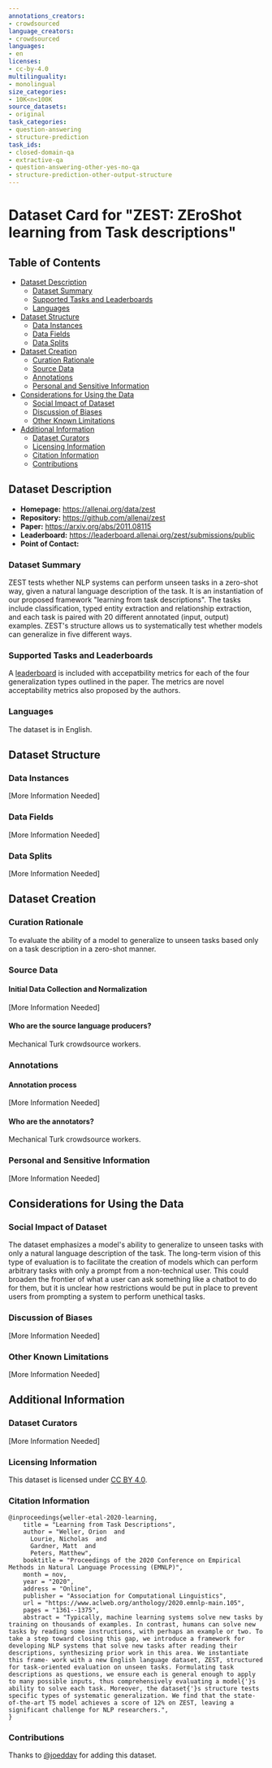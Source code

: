 ```yaml
---
annotations_creators:
- crowdsourced
language_creators:
- crowdsourced
languages:
- en
licenses:
- cc-by-4.0
multilinguality:
- monolingual
size_categories:
- 10K<n<100K
source_datasets:
- original
task_categories:
- question-answering
- structure-prediction
task_ids:
- closed-domain-qa
- extractive-qa
- question-answering-other-yes-no-qa
- structure-prediction-other-output-structure
---
```


# Dataset Card for "ZEST: ZEroShot learning from Task descriptions"

## Table of Contents
- [Dataset Description](#dataset-description)
  - [Dataset Summary](#dataset-summary)
  - [Supported Tasks and Leaderboards](#supported-tasks-and-leaderboards)
  - [Languages](#languages)
- [Dataset Structure](#dataset-structure)
  - [Data Instances](#data-instances)
  - [Data Fields](#data-fields)
  - [Data Splits](#data-splits)
- [Dataset Creation](#dataset-creation)
  - [Curation Rationale](#curation-rationale)
  - [Source Data](#source-data)
  - [Annotations](#annotations)
  - [Personal and Sensitive Information](#personal-and-sensitive-information)
- [Considerations for Using the Data](#considerations-for-using-the-data)
  - [Social Impact of Dataset](#social-impact-of-dataset)
  - [Discussion of Biases](#discussion-of-biases)
  - [Other Known Limitations](#other-known-limitations)
- [Additional Information](#additional-information)
  - [Dataset Curators](#dataset-curators)
  - [Licensing Information](#licensing-information)
  - [Citation Information](#citation-information)
  - [Contributions](#contributions)

## Dataset Description

- **Homepage:** https://allenai.org/data/zest
- **Repository:** https://github.com/allenai/zest
- **Paper:** https://arxiv.org/abs/2011.08115
- **Leaderboard:** https://leaderboard.allenai.org/zest/submissions/public
- **Point of Contact:**

### Dataset Summary

ZEST tests whether NLP systems can perform unseen tasks in a zero-shot way, given a natural language description of
the task. It is an instantiation of our proposed framework "learning from task descriptions". The tasks include
classification, typed entity extraction and relationship extraction, and each task is paired with 20 different
annotated (input, output) examples. ZEST's structure allows us to systematically test whether models can generalize
in five different ways.

### Supported Tasks and Leaderboards

A [leaderboard](https://leaderboard.allenai.org/zest/submissions/public) is included with accepatbility metrics for
each of the four generalization types outlined in the paper. The metrics are novel acceptability metrics also
proposed by the authors.

### Languages

The dataset is in English.

## Dataset Structure

### Data Instances

[More Information Needed]

### Data Fields

[More Information Needed]

### Data Splits

[More Information Needed]

## Dataset Creation

### Curation Rationale

To evaluate the ability of a model to generalize to unseen tasks based only on a task description in a zero-shot
manner.

### Source Data

#### Initial Data Collection and Normalization

[More Information Needed]

#### Who are the source language producers?

Mechanical Turk crowdsource workers.

### Annotations

#### Annotation process

[More Information Needed]

#### Who are the annotators?

Mechanical Turk crowdsource workers.

### Personal and Sensitive Information

[More Information Needed]

## Considerations for Using the Data

### Social Impact of Dataset

The dataset emphasizes a model's ability to generalize to unseen tasks with only a natural language description of
the task. The long-term vision of this type of evaluation is to facilitate the creation of models which can perform
arbitrary tasks with only a prompt from a non-technical user. This could broaden the frontier of what a user can
ask something like a chatbot to do for them, but it is unclear how restrictions would be put in place to prevent
users from prompting a system to perform unethical tasks.

### Discussion of Biases

[More Information Needed]

### Other Known Limitations

[More Information Needed]

## Additional Information

### Dataset Curators

[More Information Needed]

### Licensing Information

This dataset is licensed under [CC BY 4.0](https://creativecommons.org/licenses/by/4.0/).

### Citation Information

```
@inproceedings{weller-etal-2020-learning,
    title = "Learning from Task Descriptions",
    author = "Weller, Orion  and
      Lourie, Nicholas  and
      Gardner, Matt  and
      Peters, Matthew",
    booktitle = "Proceedings of the 2020 Conference on Empirical Methods in Natural Language Processing (EMNLP)",
    month = nov,
    year = "2020",
    address = "Online",
    publisher = "Association for Computational Linguistics",
    url = "https://www.aclweb.org/anthology/2020.emnlp-main.105",
    pages = "1361--1375",
    abstract = "Typically, machine learning systems solve new tasks by training on thousands of examples. In contrast, humans can solve new tasks by reading some instructions, with perhaps an example or two. To take a step toward closing this gap, we introduce a framework for developing NLP systems that solve new tasks after reading their descriptions, synthesizing prior work in this area. We instantiate this frame- work with a new English language dataset, ZEST, structured for task-oriented evaluation on unseen tasks. Formulating task descriptions as questions, we ensure each is general enough to apply to many possible inputs, thus comprehensively evaluating a model{'}s ability to solve each task. Moreover, the dataset{'}s structure tests specific types of systematic generalization. We find that the state-of-the-art T5 model achieves a score of 12% on ZEST, leaving a significant challenge for NLP researchers.",
}
```


### Contributions

Thanks to [@joeddav](https://github.com/joeddav) for adding this dataset.